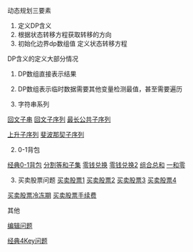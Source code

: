 动态规划三要素
1. 定义DP含义 
2. 根据状态转移方程获取转移的方向
3. 初始化边界dp数组值 定义状态转移方程

DP含义的定义大部分情况
1. DP数组直接表示结果
2. DP数组表示临时数据需要其他变量检测最值，甚至需要遍历


1. 字符串系列

[回文子串](./Code5最长回文子串.java)
[回文子序列](./Code516最长回文子序列.java)
[最长公共子序列](./Code1143最长公共子序列.java)

[上升子序列](./Code300最长上升子序列.java)
[斐波那契子序列](./Code873最长的斐波那契子序列的长度.java)

2. 0-1背包

[经典0-1背包](./经典01背包.java)
[分割等和子集](./Code416分割等和子集.java)
[零钱兑换](./Code322零钱兑换.java)
[零钱兑换2](./Code518零钱兑换2.java)
[组合总和](./Code377组合总和4.java)
[一和零]()

3. 买卖股票问题
[买卖股票1](./Code121买卖股票问题.java)
[买卖股票2](./Code122买卖股票问题2.java)
[买卖股票3](./Code123买卖股票的最佳时机3.java)
[买卖股票4](./Code188买卖股票的最佳时机4.java)

[买卖股票冷冻期](./Code309最佳买卖股票时机含冷冻期.java)
[买卖股票手续费](./Code714买卖股票的最佳时机含手续费.java)

其他

[编辑问题](./Code72编辑距离.java)

[经典4Key问题](./经典4key问题.java)
